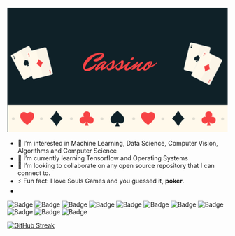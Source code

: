 
![Cassino Banner](Cassino.png)

- 👀 I’m interested in Machine Learning, Data Science, Computer Vision, Algorithms and Computer Science
- 🌱 I’m currently learning Tensorflow and Operating Systems
- 💞️ I’m looking to collaborate on any open source repository that I can connect to.
- ⚡ Fun fact: I love Souls Games and you guessed it, **poker**.
- 
![Badge](https://img.shields.io/badge/PyTorch-EE4C2C?style=for-the-badge&logo=pytorch&logoColor=white)
![Badge](https://img.shields.io/badge/TensorFlow-FF6F00?style=for-the-badge&logo=tensorflow&logoColor=white)
![Badge](https://img.shields.io/badge/conda-342B029.svg?&style=for-the-badge&logo=anaconda&logoColor=white)
![Badge](https://img.shields.io/badge/OpenCV-27338e?style=for-the-badge&logo=OpenCV&logoColor=white)
![Badge](https://img.shields.io/badge/PowerBI-F2C811?style=for-the-badge&logo=Power%20BI&logoColor=white)
![Badge](https://img.shields.io/badge/Keras-D00000?style=for-the-badge&logo=Keras&logoColor=white)
![Badge](https://img.shields.io/badge/Numpy-777BB4?style=for-the-badge&logo=numpy&logoColor=white)
![Badge](https://img.shields.io/badge/Pandas-2C2D72?style=for-the-badge&logo=pandas&logoColor=white)
![Badge](https://img.shields.io/badge/scikit_learn-F7931E?style=for-the-badge&logo=scikit-learn&logoColor=white)
![Badge](https://img.shields.io/badge/Node%20js-339933?style=for-the-badge&logo=nodedotjs&logoColor=white)
![Badge](https://img.shields.io/badge/Django-092E20?style=for-the-badge&logo=django&logoColor=green)


[![GitHub Streak](https://streak-stats.demolab.com?user=KingCassino&theme=github-dark&hide_border=true)](https://git.io/streak-stats)

<!---
KingCassino/KingCassino is a ✨ special ✨ repository because its `README.md` (this file) appears on your GitHub profile.
You can click the Preview link to take a look at your changes.
--->
